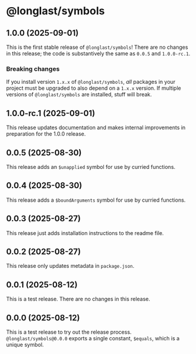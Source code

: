 # @longlast/symbols

## 1.0.0 (2025-09-01)

This is the first stable release of `@longlast/symbols`! There are no changes
in this release; the code is substantively the same as `0.0.5` and
`1.0.0-rc.1`.

### Breaking changes

If you install version `1.x.x` of `@longlast/symbols`, _all_ packages in your
project must be upgraded to also depend on a `1.x.x` version. If multiple 
versions of `@longlast/symbols` are installed, stuff will break.

## 1.0.0-rc.1 (2025-09-01)

This release updates documentation and makes internal improvements in
preparation for the 1.0.0 release.

## 0.0.5 (2025-08-30)

This release adds an `$unapplied` symbol for use by curried functions.

## 0.0.4 (2025-08-30)

This release adds a `$boundArguments` symbol for use by curried functions.

## 0.0.3 (2025-08-27)

This release just adds installation instructions to the readme file.

## 0.0.2 (2025-08-27)

This release only updates metadata in `package.json`.

## 0.0.1 (2025-08-12)

This is a test release. There are no changes in this release.

## 0.0.0 (2025-08-12)

This is a test release to try out the release process.
`@longlast/symbols@0.0.0` exports a single constant, `$equals`, which is a
unique symbol.
